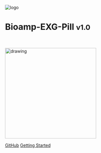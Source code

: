 ![logo](_media/680x159.png)




# Bioamp-EXG-Pill <small>v1.0</small> 
<br>
<br>
<img src="images/Bioamp-beta/bioamp-exg-pill-v1-beta-black-render.png" alt="drawing" width="300px"/>





[GitHub](https://github.com/upsidedownlabs/BioAmp-EXG-Pill)
[Getting Started](overview.md)
